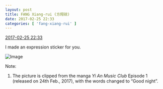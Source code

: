```yaml
---
layout: post
title: FANG Xiang-rui (方翔锐)
date: 2017-02-25 22:33
categories: [ 'fang-xiang-rui' ]
---
```


<div class="weibo-info">
  <a href="http://weibo.com/6117583008/ExdyqhM0z">2017-02-25 22:33</a>
</div>

I made an expression sticker for you.

<!-- more -->

![Image](https://wx4.sinaimg.cn/mw690/006G0KNGgy1fd3387s5fnj30i00g9jte.jpg)

Note:
1. The picture is clipped from the manga *Yi An Music Club* Episode 1 (released on 24th Feb., 2017), with the words changed to “Good night”.
